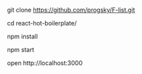 
git clone https://github.com/progsky/F-list.git

cd react-hot-boilerplate/

npm install

npm start

open http://localhost:3000
